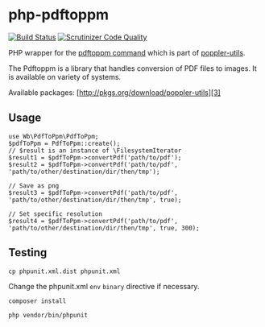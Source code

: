 php-pdftoppm
=============
[![Build Status](https://scrutinizer-ci.com/g/waarneembemiddeling/php-pdftoppm/badges/build.png?b=master)](https://scrutinizer-ci.com/g/waarneembemiddeling/php-pdftoppm/build-status/master)
[![Scrutinizer Code Quality](https://scrutinizer-ci.com/g/waarneembemiddeling/php-pdftoppm/badges/quality-score.png?b=master)](https://scrutinizer-ci.com/g/waarneembemiddeling/php-pdftoppm/?branch=master)

PHP wrapper for the [pdftoppm command][1] which is part of
[poppler-utils][2].

The Pdftoppm is a library that handles conversion of PDF files to images. It is available on variety of systems.

Available packages:
[http://pkgs.org/download/poppler-utils][3]

Usage
-------------
```
use Wb\PdfToPpm\PdfToPpm;
$pdfToPpm = PdfToPpm::create();
// $result is an instance of \FilesystemIterator
$result1 = $pdfToPpm->convertPdf('path/to/pdf');
$result2 = $pdfToPpm->convertPdf('path/to/pdf', 'path/to/other/destination/dir/then/tmp');

// Save as png
$result3 = $pdfToPpm->convertPdf('path/to/pdf', 'path/to/other/destination/dir/then/tmp', true);

// Set specific resolution
$result4 = $pdfToPpm->convertPdf('path/to/pdf', 'path/to/other/destination/dir/then/tmp', true, 300);

```

Testing
-------------

```
cp phpunit.xml.dist phpunit.xml
```

Change the phpunit.xml ```env``` ```binary``` directive if necessary.

```
composer install
```

```
php vendor/bin/phpunit
```

[1]: http://linux.die.net/man/1/pdftoppm
[2]: http://en.wikipedia.org/wiki/Poppler_(software)
[3]: http://pkgs.org/download/poppler-utils
